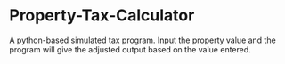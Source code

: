 # Property-Tax-Calculator
A python-based simulated tax program. Input the property value and the program will give the adjusted output based on the value entered.
